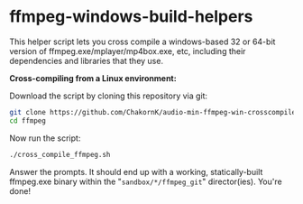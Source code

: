 ffmpeg-windows-build-helpers
============================

This helper script lets you cross compile a windows-based 32 or 64-bit version of ffmpeg.exe/mplayer/mp4box.exe, etc,  including their dependencies and libraries that they use.

**Cross-compiling from a Linux environment:**

Download the script by cloning this repository via git:

```sh
git clone https://github.com/ChakornK/audio-min-ffmpeg-win-crosscompile.git ffmpeg
cd ffmpeg
```

Now run the script:

```sh
./cross_compile_ffmpeg.sh
```

Answer the prompts.
It should end up with a working, statically-built ffmpeg.exe binary within the "`sandbox/*/ffmpeg_git`" director(ies).  You're done!
